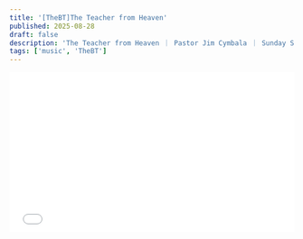 ```yaml
---
title: '[TheBT]The Teacher from Heaven'
published: 2025-08-28
draft: false
description: 'The Teacher from Heaven ｜ Pastor Jim Cymbala ｜ Sunday Service ｜ The Brooklyn Tabernacle'
tags: ['music', 'TheBT']
---
```

<div style="width: 100%; position: relative; padding-top: 56.25%;">
  <iframe 
    src="../../ArtPlayer.html?videoUrl=https://archive.org/download/the-teacher-from-heaven-pastor-jim-cymbala-sunday-service-the-brooklyn-tabernacle/The%20Teacher%20from%20Heaven%20%EF%BD%9C%20Pastor%20Jim%20Cymbala%20%EF%BD%9C%20Sunday%20Service%20%EF%BD%9C%20The%20Brooklyn%20Tabernacle.webm&subtitle1Url=./subtitles/20250826/trans.srt&subtitle2Url=./subtitles/20250826/src.srt"
    style="position: absolute; top: 0; left: 0; width: 100%; height: 100%; border: none;"
    frameborder="0">
  </iframe>
</div>